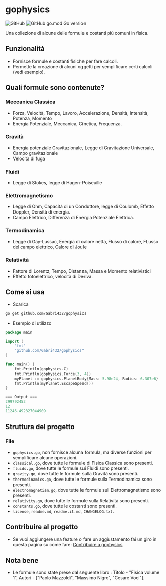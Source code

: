 # gophysics
![GitHub](https://img.shields.io/github/license/Gabri432/gophysics)
![GitHub go.mod Go version](https://img.shields.io/github/go-mod/go-version/Gabri432/gophysics)

Una collezione di alcune delle formule e costanti più comuni in fisica.

## Funzionalità
- Fornisce formule e costanti fisiche per fare calcoli.
- Permette la creazione di alcuni oggetti per semplificare certi calcoli (vedi esempio).

## Quali formule sono contenute?
### Meccanica Classica
- Forza, Velocità, Tempo, Lavoro, Accelerazione, Densità, Intensità, Potenza, Momento
- Energia Potenziale, Meccanica, Cinetica, Frequenza.
### Gravità
- Energia potenziale Gravitazionale, Legge di Gravitazione Universale, Campo gravitazionale
- Velocità di fuga

### Fluidi
- Legge di Stokes, legge di Hagen-Poiseuille

### Elettromagnetismo
- Legge di Ohm, Capacità di un Conduttore, legge di Coulomb, Effetto Doppler, Densità di energia.
- Campo Elettrico, Differenza di Energia Potenziale Elettrica.

### Termodinamica
- Legge di Gay-Lussac, Energia di calore netta, Flusso di calore, FLusso del campo elettrico, Calore di Joule

### Relatività
- Fattore di Lorentz, Tempo, Distanza, Massa e Momento relativistici
- Effetto fotoelettrico, velocità di Deriva.


## Come si usa
- Scarica 
```
go get github.com/Gabri432/gophysics
```


- Esempio di utilizzo
```go
package main

import (
    "fmt"
    "github.com/Gabri432/gophysics"
)

func main() {
    fmt.Println(gophysics.C)
    fmt.Println(gophysics.Force(3, 4))
    myPlanet := gophysics.PlanetBody{Mass: 5.98e24, Radius: 6.307e6}
	fmt.Println(myPlanet.EscapeSpeed())
}

=== Output ===
299792453  
12
11246.492327044909

```


## Struttura del progetto
### File
- `gophysics.go`, non fornisce alcuna formula, ma diverse funzioni per semplificare alcune operazioni.
- `classical.go`, dove tutte le formule di FIsica Classica sono presenti.
- `fluids.go`, dove tutte le formule sui Fluidi sono presenti.
- `gravity.go`, dove tutte le formule sulla Gravità sono presenti.
- `thermodinamics.go`, dove tutte le formule sulla Termodinamica sono presenti.
- `electromagnetism.go`, dove tutte le formule sull'Elettromagnetismo sono presenti.
- `relativity.go`, dove tutte le formule sulla Relatività sono presenti.
- `constants.go`, dove tutte le costanti sono presenti.
- `license`, `readme.md`, `readme.it.md`, `CHANGELOG.txt`.

## Contribuire al progetto
- Se vuoi aggiungere una feature o fare un aggiustamento fai un giro in questa pagina su come fare: [Contribuire a gophysics](https://github.com/Gabri432/gophysics/blob/master/.github/CONTRIBUTING.it.md)

## Nota bene
- Le formule sono state prese dal seguente libro : Titolo - "Fisica volume 1", Autori - ["Paolo Mazzoldi", "Massimo Nigro", "Cesare Voci"].